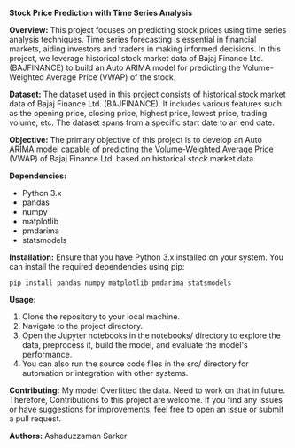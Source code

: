 **Stock Price Prediction with Time Series Analysis**

**Overview:**
This project focuses on predicting stock prices using time series analysis techniques. Time series forecasting is essential in financial markets, aiding investors and traders in making informed decisions. In this project, we leverage historical stock market data of Bajaj Finance Ltd. (BAJFINANCE) to build an Auto ARIMA model for predicting the Volume-Weighted Average Price (VWAP) of the stock.

**Dataset:**
The dataset used in this project consists of historical stock market data of Bajaj Finance Ltd. (BAJFINANCE). It includes various features such as the opening price, closing price, highest price, lowest price, trading volume, etc. The dataset spans from a specific start date to an end date.

**Objective:**
The primary objective of this project is to develop an Auto ARIMA model capable of predicting the Volume-Weighted Average Price (VWAP) of Bajaj Finance Ltd. based on historical stock market data.

**Dependencies:**
- Python 3.x
- pandas
- numpy
- matplotlib
- pmdarima
- statsmodels

**Installation:**
Ensure that you have Python 3.x installed on your system. You can install the required dependencies using pip:

```
pip install pandas numpy matplotlib pmdarima statsmodels
```

**Usage:**
1. Clone the repository to your local machine.
2. Navigate to the project directory.
3. Open the Jupyter notebooks in the notebooks/ directory to explore the data, preprocess it, build the model, and evaluate the model's performance.
4. You can also run the source code files in the src/ directory for automation or integration with other systems.

**Contributing:**
My model Overfitted the data. Need to work on that in future. Therefore, Contributions to this project are welcome. 
If you find any issues or have suggestions for improvements, feel free to open an issue or submit a pull request.

**Authors:**
Ashaduzzaman Sarker
